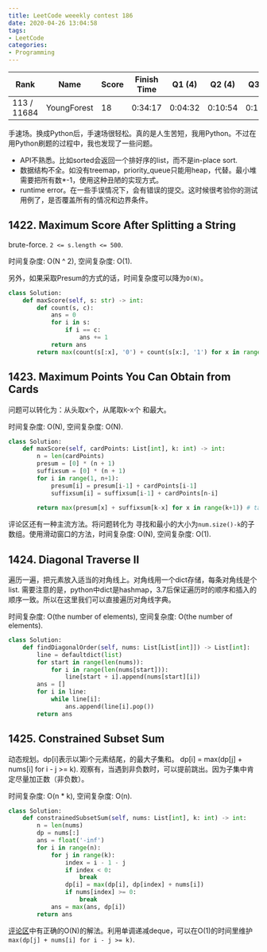 ```yaml
---
title: LeetCode weeekly contest 186
date: 2020-04-26 13:04:58
tags:
- LeetCode
categories:
- Programming
---
```


| Rank |	Name |	Score |	Finish Time | 	Q1 (4) |	Q2 (4) |	Q3 (6) |	Q4 (7)|
|--|--|--|--|--|--|--|--|
| 113 / 11684 |	YoungForest | 18 | 0:34:17 | 0:04:32 |  0:10:54 | 0:18:49 | 0:34:17 |

手速场。换成Python后，手速场很轻松。真的是人生苦短，我用Python。不过在用Python刷题的过程中，我也发现了一些问题。
- API不熟悉。比如sorted会返回一个排好序的list，而不是in-place sort.
- 数据结构不全。如没有treemap，priority_queue只能用heap，代替。最小堆需要把所有数*-1，使用这种丑陋的实现方式。
- runtime error。在一些手误情况下，会有错误的提交。这时候很考验你的测试用例了，是否覆盖所有的情况和边界条件。

## 1422. Maximum Score After Splitting a String

brute-force. `2 <= s.length <= 500`.

时间复杂度: O(N ^ 2),
空间复杂度: O(1).

另外，如果采取Presum的方式的话，时间复杂度可以降为`O(N)`。

```python
class Solution:
    def maxScore(self, s: str) -> int:
        def count(s, c):
            ans = 0
            for i in s:
                if i == c:
                    ans += 1
            return ans
        return max(count(s[:x], '0') + count(s[x:], '1') for x in range(1,len(s)))
```

## 1423. Maximum Points You Can Obtain from Cards

问题可以转化为：从头取x个，从尾取k-x个 和最大。

时间复杂度: O(N),
空间复杂度: O(N).

```python
class Solution:
    def maxScore(self, cardPoints: List[int], k: int) -> int:
        n = len(cardPoints)
        presum = [0] * (n + 1)
        suffixsum = [0] * (n + 1)
        for i in range(1, n+1):
            presum[i] = presum[i-1] + cardPoints[i-1]
            suffixsum[i] = suffixsum[i-1] + cardPoints[n-i]
        
        return max(presum[x] + suffixsum[k-x] for x in range(k+1)) # take x from head, k - x from tail
```

评论区还有一种主流方法。将问题转化为 寻找和最小的大小为`num.size()-k`的子数组。使用滑动窗口的方法，时间复杂度: O(N), 空间复杂度: O(1).

## 1424. Diagonal Traverse II

遍历一遍，把元素放入适当的对角线上。对角线用一个dict存储，每条对角线是个list.
需要注意的是，python中dict是hashmap，3.7后保证遍历时的顺序和插入的顺序一致。所以在这里我们可以直接遍历对角线字典。

时间复杂度: O(the number of elements),
空间复杂度: O(the number of elements).

```python
class Solution:
    def findDiagonalOrder(self, nums: List[List[int]]) -> List[int]:
        line = defaultdict(list)
        for start in range(len(nums)):
            for i in range(len(nums[start])):
                line[start + i].append(nums[start][i])
        ans = []
        for i in line:
            while line[i]:
                ans.append(line[i].pop())
        return ans
```

## 1425. Constrained Subset Sum

动态规划。dp[i]表示以第i个元素结尾，的最大子集和。
dp[i] = max(dp[j] + nums[i] for i - j >= k).
观察有，当遇到非负数时，可以提前跳出。因为子集中肯定尽量加正数（非负数）。

时间复杂度: O(n * k),
空间复杂度: O(n).

```python
class Solution:
    def constrainedSubsetSum(self, nums: List[int], k: int) -> int:
        n = len(nums)
        dp = nums[:]
        ans = float('-inf')
        for i in range(n):
            for j in range(k):
                index = i - 1 - j
                if index < 0:
                    break
                dp[i] = max(dp[i], dp[index] + nums[i])
                if nums[index] >= 0:
                    break
            ans = max(ans, dp[i])
        return ans
```

[评论区](https://leetcode.com/problems/constrained-subset-sum/discuss/597693/PythonC%2B%2B-DP-with-decreasing-deque)中有正确的O(N)的解法。利用单调递减deque，可以在O(1)的时间里维护`max(dp[j] + nums[i] for i - j >= k)`.